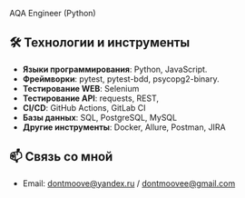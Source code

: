 AQA Engineer (Python)

## 🛠 Технологии и инструменты

- **Языки программирования**: Python, JavaScript.
- **Фреймворки**: pytest, pytest-bdd, psycopg2-binary.
- **Тестирование WEB**: Selenium
- **Тестирование API**: requests, REST, 
- **CI/CD**:  GitHub Actions, GitLab CI
- **Базы данных**: SQL, PostgreSQL, MySQL
- **Другие инструменты**: Docker, Allure, Postman, JIRA

## 📫 Связь со мной
- Email: dontmoove@yandex.ru / dontmoovee@gmail.com

